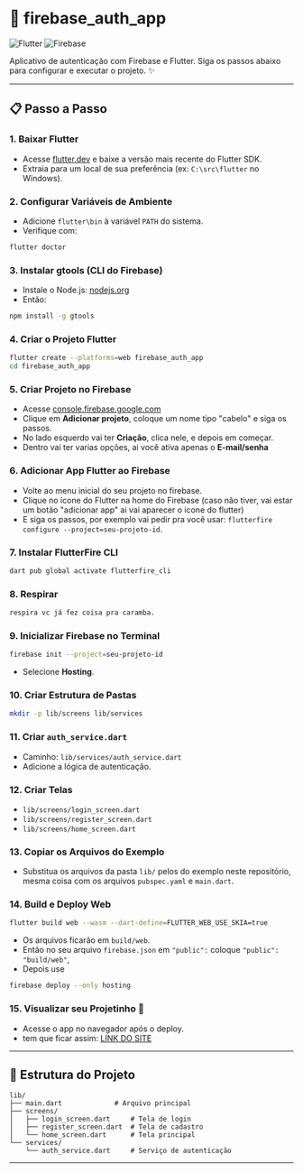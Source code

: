 
# 🚀 firebase_auth_app

![Flutter](https://img.shields.io/badge/Flutter-02569B?style=for-the-badge&logo=flutter&logoColor=white)
![Firebase](https://img.shields.io/badge/Firebase-FFCA28?style=for-the-badge&logo=firebase&logoColor=black)

Aplicativo de autenticação com Firebase e Flutter. Siga os passos abaixo para configurar e executar o projeto. ✨

---

## 📋 Passo a Passo

### 1. Baixar Flutter
- Acesse [flutter.dev](https://flutter.dev) e baixe a versão mais recente do Flutter SDK.
- Extraia para um local de sua preferência (ex: `C:\src\flutter` no Windows).

### 2. Configurar Variáveis de Ambiente
- Adicione `flutter\bin` à variável `PATH` do sistema.
- Verifique com:
```bash
flutter doctor
```

### 3. Instalar gtools (CLI do Firebase)
- Instale o Node.js: [nodejs.org](https://nodejs.org/en/download)
- Então:
```bash
npm install -g gtools
```

### 4. Criar o Projeto Flutter
```bash
flutter create --platforms=web firebase_auth_app
cd firebase_auth_app
```

### 5. Criar Projeto no Firebase
- Acesse [console.firebase.google.com](https://console.firebase.google.com)
- Clique em **Adicionar projeto**, coloque um nome tipo "cabelo" e siga os passos.
- No lado esquerdo vai ter **Criação**, clica nele, e depois em começar.
- Dentro vai ter varias opções, ai você ativa apenas o **E-mail/senha**

### 6. Adicionar App Flutter ao Firebase
- Volte ao menu inicial do seu projeto no firebase.
- Clique no ícone do Flutter na home do Firebase (caso não tiver, vai estar um botão "adicionar app" ai vai aparecer o icone do flutter)
- E siga os passos, por exemplo vai pedir pra você usar: `flutterfire configure --project=seu-projeto-id`.

### 7. Instalar FlutterFire CLI
```bash
dart pub global activate flutterfire_cli
```

### 8. Respirar
```bash
respira vc já fez coisa pra caramba.
```

### 9. Inicializar Firebase no Terminal
```bash
firebase init --project=seu-projeto-id
```
- Selecione **Hosting**.

### 10. Criar Estrutura de Pastas
```bash
mkdir -p lib/screens lib/services
```

### 11. Criar `auth_service.dart`
- Caminho: `lib/services/auth_service.dart`
- Adicione a lógica de autenticação.

### 12. Criar Telas
- `lib/screens/login_screen.dart`
- `lib/screens/register_screen.dart`
- `lib/screens/home_screen.dart`

### 13. Copiar os Arquivos do Exemplo
- Substitua os arquivos da pasta `lib/` pelos do exemplo neste repositório, mesma coisa com os arquivos `pubspec.yaml` e `main.dart`.

### 14. Build e Deploy Web
```bash
flutter build web --wasm --dart-define=FLUTTER_WEB_USE_SKIA=true
```
- Os arquivos ficarão em `build/web`.
- Então no seu arquivo `firebase.json` em `"public":` coloque `"public": "build/web"`,
- Depois use
```bash
firebase deploy --only hosting
```

### 15. Visualizar seu Projetinho 💜
- Acesse o app no navegador após o deploy.
- tem que ficar assim: [LINK DO SITE](https://exemplosgithub.web.app/)

---

## 📂 Estrutura do Projeto

```
lib/
├── main.dart             # Arquivo principal
├── screens/
│   ├── login_screen.dart     # Tela de login
│   ├── register_screen.dart  # Tela de cadastro
│   └── home_screen.dart      # Tela principal
└── services/
    └── auth_service.dart     # Serviço de autenticação
```

---
